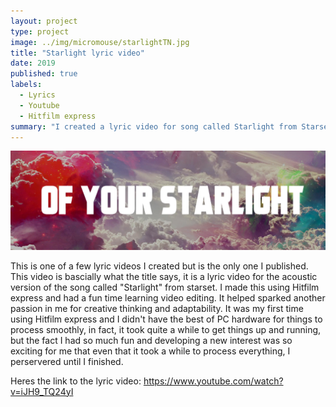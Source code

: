 ```yaml
---
layout: project
type: project
image: ../img/micromouse/starlightTN.jpg
title: "Starlight lyric video"
date: 2019
published: true
labels:
  - Lyrics
  - Youtube
  - Hitfilm express
summary: "I created a lyric video for song called Starlight from Starset"
---
```


<div class="text-center p-4">
  <img width="800px" src="../img/micromouse/starlight1.png" class="img-thumbnail" >
</div>

  This is one of a few lyric videos I created but is the only one I published. This video is bascially what the title says, it is a lyric video for the acoustic version of the song called "Starlight" from starset. I made this using Hitfilm express and had a fun time learning video editing. It helped sparked another passion in me for creative thinking and adaptability. It was my first time using Hitfilm express and I didn't have the best of PC hardware for things to process smoothly, in fact, it took quite a while to get things up and running, but the fact I had so much fun and developing a new interest was so exciting for me that even that it took a while to process everything, I perservered until I finished.

Heres the link to the lyric video: https://www.youtube.com/watch?v=iJH9_TQ24yI
